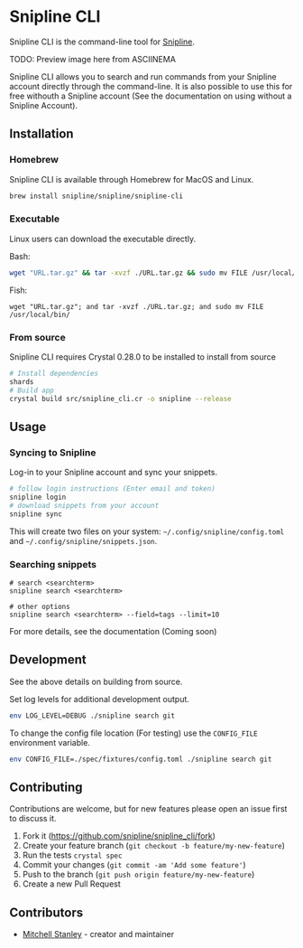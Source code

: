 # Snipline CLI

Snipline CLI is the command-line tool for [Snipline](https://snipline.io).

TODO: Preview image here from ASCIINEMA

Snipline CLI allows you to search and run commands from your Snipline account directly through the command-line. It is also possible to use this for free withouth a Snipline account (See the documentation on using without a Snipline Account).

## Installation

### Homebrew

Snipline CLI is available through Homebrew for MacOS and Linux.

```bash
brew install snipline/snipline/snipline-cli
```

### Executable

Linux users can download the executable directly.

Bash:
```bash
wget "URL.tar.gz" && tar -xvzf ./URL.tar.gz && sudo mv FILE /usr/local/bin/
```

Fish:
```fish
wget "URL.tar.gz"; and tar -xvzf ./URL.tar.gz; and sudo mv FILE /usr/local/bin/
```

### From source

Snipline CLI requires Crystal 0.28.0 to be installed to install from source

```bash
# Install dependencies
shards
# Build app
crystal build src/snipline_cli.cr -o snipline --release
```

## Usage

### Syncing to Snipline

Log-in to your Snipline account and sync your snippets.

```bash
# follow login instructions (Enter email and token)
snipline login
# download snippets from your account
snipline sync
```

This will create two files on your system: `~/.config/snipline/config.toml` and `~/.config/snipline/snippets.json`.

### Searching snippets

```
# search <searchterm>
snipline search <searchterm>

# other options
snipline search <searchterm> --field=tags --limit=10
```

For more details, see the documentation (Coming soon)

## Development

See the above details on building from source. 

Set log levels for additional development output.

```bash
env LOG_LEVEL=DEBUG ./snipline search git
```

To change the config file location (For testing) use the `CONFIG_FILE` environment variable.

```bash
env CONFIG_FILE=./spec/fixtures/config.toml ./snipline search git
```

## Contributing

Contributions are welcome, but for new features please open an issue first to discuss it.

1. Fork it (<https://github.com/snipline/snipline_cli/fork>)
2. Create your feature branch (`git checkout -b feature/my-new-feature`)
3. Run the tests `crystal spec`
4. Commit your changes (`git commit -am 'Add some feature'`)
5. Push to the branch (`git push origin feature/my-new-feature`)
6. Create a new Pull Request

## Contributors

- [Mitchell Stanley](https://github.com/acoustep) - creator and maintainer

